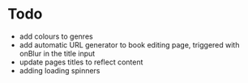 # Todo

- add colours to genres
- add automatic URL generator to book editing page, triggered with onBlur in the title input
- update pages titles to reflect content
- adding loading spinners
